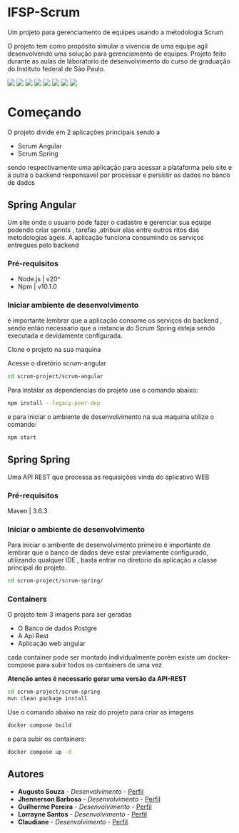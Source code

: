 # IFSP-Scrum

Um projeto para gerenciamento de equipes usando a metodologia Scrum


O projeto tem como propósito simular a vivencia de uma equipe agil desenvolvendo uma solução para gerenciamento de equipes. Projeto feito durante as aulas de láboratorio de desenvolvimento do curso de graduação do Instituto federal de São Paulo.


![](https://img.shields.io/badge/TypeScript-007ACC?style=for-the-badge&logo=typescript&logoColor=white)
![](https://img.shields.io/badge/HTML5-E34F26?style=for-the-badge&logo=html5&logoColor=white)
![](https://img.shields.io/badge/CSS3-1572B6?style=for-the-badge&logo=css3&logoColor=white)
![](https://img.shields.io/badge/Java-ED8B00?style=for-the-badge&logo=openjdk&logoColor=white)
![](https://img.shields.io/badge/Shell_Script-121011?style=for-the-badge&logo=gnu-bash&logoColor=white)
![](https://img.shields.io/badge/Angular-DD0031?style=for-the-badge&logo=angular&logoColor=white)
![](https://img.shields.io/badge/PostgreSQL-316192?style=for-the-badge&logo=postgresql&logoColor=white)
![](https://img.shields.io/badge/json%20web%20tokens-323330?style=for-the-badge&logo=json-web-tokens&logoColor=pink)

# Começando

O projeto divide em 2 aplicações principais sendo a 

 - Scrum Angular
 - Scrum Spring

sendo respectivamente uma aplicação para acessar a plataforma pelo site e a outra o backend responsavel por processar e persistir os dados no banco de dados


## Spring Angular


Um site onde o usuario pode fazer o cadastro e gerenciar sua equipe podendo criar sprints , tarefas ,atribuir elas entre outros ritos das metodologias ageis.
A aplicação funciona consumindo os serviços entregues pelo backend 


### Pré-requisitos

- Node.js | v20^
- Npm     | v10.1.0

### Iniciar ambiente de desenvolvimento

é importante lembrar que a aplicação consome os serviços do backend , sendo então necessario que a instancia do Scrum Spring esteja sendo executada e devidamente configurada.

Clone o projeto na sua maquina


Acesse o diretório scrum-angular

```bash 
cd scrum-project/scrum-angular
```

Para instalar as dependencias do projeto use o comando abaixo:

```bash
npm install --legacy-peer-dep
```

e para iniciar o ambiente de desenvolvimento na sua maquina utilize o comando:

```bash
npm start
```

## Spring Spring

Uma API REST que processa as requisições vinda do aplicativo WEB

### Pré-requisitos 

Maven | 3.6.3

### Iniciar o ambiente de desenvolvimento

Para iniciar o ambiente de desenvolvimento primeiro é importante de lembrar que o banco de dados deve estar previamente configurado, utilizando qualquer IDE , basta entrar no diretorio  da aplicação  a classe principal do projeto.

```bash
cd scrum-project/scrum-spring/
```



### Containers

O projeto tem 3 imagens para ser geradas 
- O Banco de dados Postgre
- A Api Rest 
- Aplicação web angular


cada container pode ser montado individualmente porém existe um docker-compose para subir todos os containers de uma vez



**Atenção antes é necessario gerar uma versão da API-REST**

```bash
cd scrum-project/scrum-spring
mvn clean package install
```


Use o comando abaixo na raiz do projeto para criar as imagens
```bash
docker compose build 
```

e para subir os containers:
```bash
docker compose up -d
```




## Autores

- **Augusto Souza**      - *Desenvolvimento* - [Perfil](https://github.com/Augusto-S01)
- **Jhennerson Barbosa** - *Desenvolvimento* - [Perfil](https://github.com/jhennerson)
- **Guilherme Pereira**  - *Desenvolvimento* - [Perfil](https://github.com/Guilherme-ap)
- **Lorrayne Santos**    - *Desenvolvimento* - [Perfil](https://github.com/LorrayneSaraiva)
- **Claudiane**          - *Desenvolvimento* - [Perfil]() 
